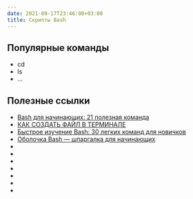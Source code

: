```yaml
---
date: 2021-09-17T23:46:00+03:00
title: Скрипты Bash
---
```


## Популярные команды
- cd
- ls
- ...


## Полезные ссылки 
- [Bash для начинающих: 21 полезная команда](https://habr.com/ru/company/ruvds/blog/445270/)
- [КАК СОЗДАТЬ ФАЙЛ В ТЕРМИНАЛЕ](https://losst.ru/kak-sozdat-fajl-v-terminale)
- [Быстрое изучение Bash: 30 легких команд для новичков](https://proglib.io/p/bash-commands-for-beginners)
- [Оболочка Bash — шпаргалка для начинающих](https://tproger.ru/translations/bash-cheatsheet/)
- []()
- []()
- []()
- []()
- []()
- []()
- []()
